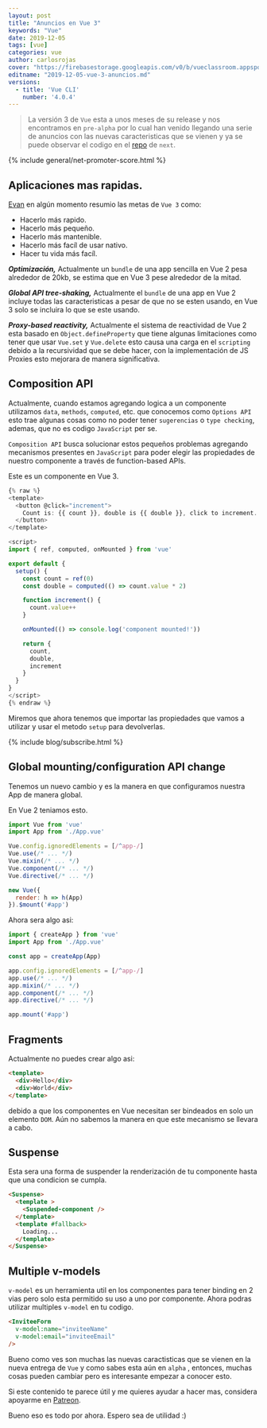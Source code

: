```yaml
---
layout: post
title: "Anuncios en Vue 3"
keywords: "Vue"
date: 2019-12-05
tags: [vue]
categories: vue
author: carlosrojas
cover: "https://firebasestorage.googleapis.com/v0/b/vueclassroom.appspot.com/o/2019-12-05-vue-3-anuncios%2Fcover.png?alt=media&token=a505fb90-d2f8-4b68-be6d-f43cc5b6cc2c"
editname: "2019-12-05-vue-3-anuncios.md"
versions:
  - title: 'Vue CLI'
    number: '4.0.4'
---
```


> La versión 3 de `Vue` esta a unos meses de su release y nos encontramos en `pre-alpha` por lo cual han venido llegando una serie de anuncios con las nuevas caracteristicas que se vienen y ya se puede observar el codigo en el [repo](https://github.com/vuejs/vue-next) de `next`.

<!--summary-->

<amp-img width="810" height="450" layout="responsive" src="https://firebasestorage.googleapis.com/v0/b/vueclassroom.appspot.com/o/2019-12-05-vue-3-anuncios%2Fcover.png?alt=media&token=a505fb90-d2f8-4b68-be6d-f43cc5b6cc2c"></amp-img>

{% include general/net-promoter-score.html %}

## Aplicaciones mas rapidas.

[Evan](https://mobile.twitter.com/youyuxi) en algún momento resumio las metas de `Vue 3` como:

- Hacerlo más rapido.
- Hacerlo más pequeño.
- Hacerlo más mantenible.
- Hacerlo más facíl de usar nativo.
- Hacer tu vida más facíl.

***Optimización,*** Actualmente un `bundle` de una app sencilla en Vue 2 pesa alrededor de 20kb, se estima que en Vue 3 pese alrededor de la mitad.

***Global API tree-shaking,*** Actualmente el `bundle` de una app en Vue 2 incluye todas las caracteristicas a pesar de que no se esten usando, en Vue 3 solo se incluira lo que se este usando.

***Proxy-based reactivity,*** Actualmente el sistema de reactividad de Vue 2 esta basado en `Object.defineProperty` que tiene algunas limitaciones como tener que usar `Vue.set` y `Vue.delete` esto causa una carga en el `scripting` debido a la recursividad que se debe hacer, con la implementación de JS Proxies esto mejorara de manera significativa.

## Composition API

Actualmente, cuando estamos agregando logica a un componente utilizamos `data`, `methods`, `computed`, etc. que conocemos como `Options API` esto trae algunas cosas como no poder tener `sugerencias` o `type checking`, ademas, que no es codigo `JavaScript` per se.

`Composition API` busca solucionar estos pequeños problemas agregando mecanismos presentes en `JavaScript` para poder elegir las propiedades de nuestro componente a través de function-based APIs.

Este es un componente en Vue 3.

```js
{% raw %}
<template>
  <button @click="increment">
    Count is: {{ count }}, double is {{ double }}, click to increment.
  </button>
</template>

<script>
import { ref, computed, onMounted } from 'vue'

export default {
  setup() {
    const count = ref(0)
    const double = computed(() => count.value * 2)

    function increment() {
      count.value++
    }

    onMounted(() => console.log('component mounted!'))

    return {
      count,
      double,
      increment
    }
  }
}
</script>
{% endraw %}
```

Miremos que ahora tenemos que importar las propiedades que vamos a utilizar y usar el metodo `setup` para devolverlas.

{% include blog/subscribe.html %}

## Global mounting/configuration API change

Tenemos un nuevo cambio y es la manera en que configuramos nuestra App de manera global.

En Vue 2 teniamos esto.

```js
import Vue from 'vue'
import App from './App.vue'

Vue.config.ignoredElements = [/^app-/]
Vue.use(/* ... */)
Vue.mixin(/* ... */)
Vue.component(/* ... */)
Vue.directive(/* ... */)

new Vue({
  render: h => h(App)
}).$mount('#app')
```

Ahora sera algo asi:

```js
import { createApp } from 'vue'
import App from './App.vue'

const app = createApp(App)

app.config.ignoredElements = [/^app-/]
app.use(/* ... */)
app.mixin(/* ... */)
app.component(/* ... */)
app.directive(/* ... */)

app.mount('#app')
```

## Fragments

Actualmente no puedes crear algo asi:

```html
<template>
  <div>Hello</div>
  <div>World</div>
</template>
```

debido a que los componentes en Vue necesitan ser bindeados en solo un elemento `DOM`. Aún no sabemos la manera en que este mecanismo se llevara a cabo.

## Suspense

Esta sera una forma de suspender la renderización de tu componente hasta que una condicion se cumpla.

```html
<Suspense>
  <template >
    <Suspended-component />
  </template>
  <template #fallback>
    Loading...
  </template>
</Suspense>
```

## Multiple v-models

`v-model` es un herramienta util en los componentes para tener binding en 2 vias pero solo esta permitido su uso a uno por componente. Ahora podras utilizar multiples `v-model` en tu codigo.

```html
<InviteeForm
  v-model:name="inviteeName"
  v-model:email="inviteeEmail"
/>
```

Bueno como ves son muchas las nuevas caractisticas que se vienen en la nueva entrega de `Vue` y como sabes esta aún en `alpha` , entonces, muchas cosas pueden cambiar pero es interesante empezar a conocer esto.

Si este contenido te parece útil y me quieres ayudar a hacer mas, considera apoyarme en [Patreon](https://www.patreon.com/carlosrojas_o).

Bueno eso es todo por ahora. Espero sea de utilidad :)